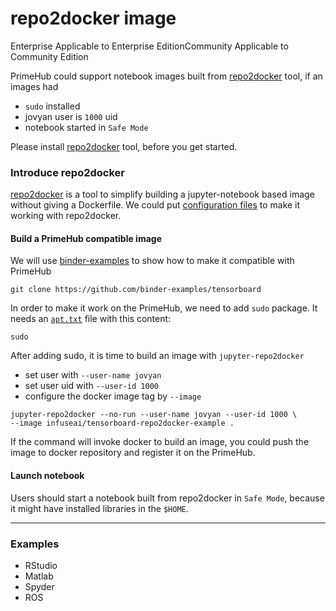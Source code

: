 # repo2docker image

Enterprise Applicable to Enterprise EditionCommunity Applicable to Community Edition

PrimeHub could support notebook images built from [repo2docker](https://repo2docker.readthedocs.io/en/latest/) tool, if an images had

* `sudo` installed
* jovyan user is `1000` uid
* notebook started in `Safe Mode`

Please install [repo2docker](https://repo2docker.readthedocs.io/en/latest/) tool, before you get started.

### Introduce repo2docker

[repo2docker](https://repo2docker.readthedocs.io/en/latest/) is a tool to simplify building a jupyter-notebook based image without giving a Dockerfile. We could put [configuration files](https://repo2docker.readthedocs.io/en/latest/config\_files.html) to make it working with repo2docker.

#### Build a PrimeHub compatible image

We will use [binder-examples](https://github.com/binder-examples) to show how to make it compatible with PrimeHub

```
git clone https://github.com/binder-examples/tensorboard
```

In order to make it work on the PrimeHub, we need to add `sudo` package. It needs an [`apt.txt`](https://repo2docker.readthedocs.io/en/latest/config\_files.html#apt-txt-install-packages-with-apt-get) file with this content:

```
sudo
```

After adding sudo, it is time to build an image with `jupyter-repo2docker`

* set user with `--user-name jovyan`
* set user uid with `--user-id 1000`
* configure the docker image tag by `--image`

```
jupyter-repo2docker --no-run --user-name jovyan --user-id 1000 \
--image infuseai/tensorboard-repo2docker-example .
```

If the command will invoke docker to build an image, you could push the image to docker repository and register it on the PrimeHub.

#### Launch notebook

Users should start a notebook built from repo2docker in `Safe Mode`, because it might have installed libraries in the `$HOME`.

***

### Examples

* RStudio
* Matlab
* Spyder
* ROS
